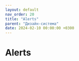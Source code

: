 ```yaml
---
layout: default
nav_order: 20
title: "Alerts"
parent: "Дизайн-система"
date: 2024-02-10 00:00:00 +0300
---
```


# Alerts


